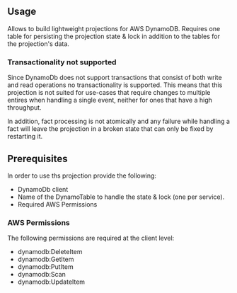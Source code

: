 ## Usage

Allows to build lightweight projections for AWS DynamoDB. Requires one table for persisting the projection state & lock in addition to the tables for the projection's data.

### Transactionality not supported 
Since DynamoDb does not support transactions that consist of both write and read operations no transactionality is supported.
This means that this projection is not suited for use-cases that require changes to multiple entires when handling a single event,
neither for ones that have a high throughput.

In addition, fact processing is not atomically and any failure while handling a fact will leave the projection in a broken state 
that can only be fixed by restarting it. 


## Prerequisites

In order to use ths projection provide the following:
- DynamoDb client
- Name of the DynamoTable to handle the state & lock (one per service).
- Required AWS Permissions

### AWS Permissions

The following permissions are required at the client level:
- dynamodb:DeleteItem
- dynamodb:GetItem
- dynamodb:PutItem
- dynamodb:Scan
- dynamodb:UpdateItem
